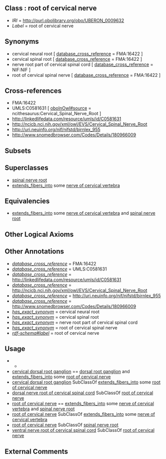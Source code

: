 
## Class : root of cervical nerve

 * *IRI* = http://purl.obolibrary.org/obo/UBERON_0009632
 * *Label* = root of cervical nerve

## Synonyms

 * cervical neural root [ [database_cross_reference](../../ef/oboInOwl#hasDbXref.md) = FMA:16422 ]
 * cervical spinal root [ [database_cross_reference](../../ef/oboInOwl#hasDbXref.md) = FMA:16422 ]
 * nerve root part of cervical spinal cord [ [database_cross_reference](../../ef/oboInOwl#hasDbXref.md) = NIF:NIF ]
 * root of cervical spinal nerve [ [database_cross_reference](../../ef/oboInOwl#hasDbXref.md) = FMA:16422 ]

## Cross-references

 * FMA:16422
 * UMLS:C0581631 [ [oboInOwl#source](../../ce/oboInOwl#source.md) = ncithesaurus:Cervical_Spinal_Nerve_Root ]
 * http://linkedlifedata.com/resource/umls/id/C0581631
 * http://ncicb.nci.nih.gov/xml/owl/EVS/Cervical_Spinal_Nerve_Root
 * http://uri.neuinfo.org/nif/nifstd/birnlex_955
 * http://www.snomedbrowser.com/Codes/Details/180966009

## Subsets


## Superclasses

 * [spinal nerve root](../../UBERON/23/UBERON_0009623.md)
 * [extends_fibers_into](../../core#extends/to/core#extends_fibers_into.md) some [nerve of cervical vertebra](../../UBERON/62/UBERON_0000962.md)

## Equivalencies

 * [extends_fibers_into](../../core#extends/to/core#extends_fibers_into.md) some [nerve of cervical vertebra](../../UBERON/62/UBERON_0000962.md) and [spinal nerve root](../../UBERON/23/UBERON_0009623.md)

## Other Logical Axioms


## Other Annotations

 * *[database_cross_reference](../../ef/oboInOwl#hasDbXref.md)* = FMA:16422
 * *[database_cross_reference](../../ef/oboInOwl#hasDbXref.md)* = UMLS:C0581631
 * *[database_cross_reference](../../ef/oboInOwl#hasDbXref.md)* = http://linkedlifedata.com/resource/umls/id/C0581631
 * *[database_cross_reference](../../ef/oboInOwl#hasDbXref.md)* = http://ncicb.nci.nih.gov/xml/owl/EVS/Cervical_Spinal_Nerve_Root
 * *[database_cross_reference](../../ef/oboInOwl#hasDbXref.md)* = http://uri.neuinfo.org/nif/nifstd/birnlex_955
 * *[database_cross_reference](../../ef/oboInOwl#hasDbXref.md)* = http://www.snomedbrowser.com/Codes/Details/180966009
 * *[has_exact_synonym](../../ym/oboInOwl#hasExactSynonym.md)* = cervical neural root
 * *[has_exact_synonym](../../ym/oboInOwl#hasExactSynonym.md)* = cervical spinal root
 * *[has_exact_synonym](../../ym/oboInOwl#hasExactSynonym.md)* = nerve root part of cervical spinal cord
 * *[has_exact_synonym](../../ym/oboInOwl#hasExactSynonym.md)* = root of cervical spinal nerve
 * *[rdf-schema#label](../../el/rdf-schema#label.md)* = root of cervical nerve

## Usage

 * -
 * [cervical dorsal root ganglion](../../UBERON/34/UBERON_0002834.md) == [dorsal root ganglion](../../UBERON/44/UBERON_0000044.md) and [extends_fibers_into](../../core#extends/to/core#extends_fibers_into.md) some [root of cervical nerve](../../UBERON/32/UBERON_0009632.md)
 * [cervical dorsal root ganglion](../../UBERON/34/UBERON_0002834.md) SubClassOf [extends_fibers_into](../../core#extends/to/core#extends_fibers_into.md) some [root of cervical nerve](../../UBERON/32/UBERON_0009632.md)
 * [dorsal nerve root of cervical spinal cord](../../UBERON/35/UBERON_0014635.md) SubClassOf [root of cervical nerve](../../UBERON/32/UBERON_0009632.md)
 * [root of cervical nerve](../../UBERON/32/UBERON_0009632.md) == [extends_fibers_into](../../core#extends/to/core#extends_fibers_into.md) some [nerve of cervical vertebra](../../UBERON/62/UBERON_0000962.md) and [spinal nerve root](../../UBERON/23/UBERON_0009623.md)
 * [root of cervical nerve](../../UBERON/32/UBERON_0009632.md) SubClassOf [extends_fibers_into](../../core#extends/to/core#extends_fibers_into.md) some [nerve of cervical vertebra](../../UBERON/62/UBERON_0000962.md)
 * [root of cervical nerve](../../UBERON/32/UBERON_0009632.md) SubClassOf [spinal nerve root](../../UBERON/23/UBERON_0009623.md)
 * [ventral nerve root of cervical spinal cord](../../UBERON/34/UBERON_0014634.md) SubClassOf [root of cervical nerve](../../UBERON/32/UBERON_0009632.md)

## External Comments

